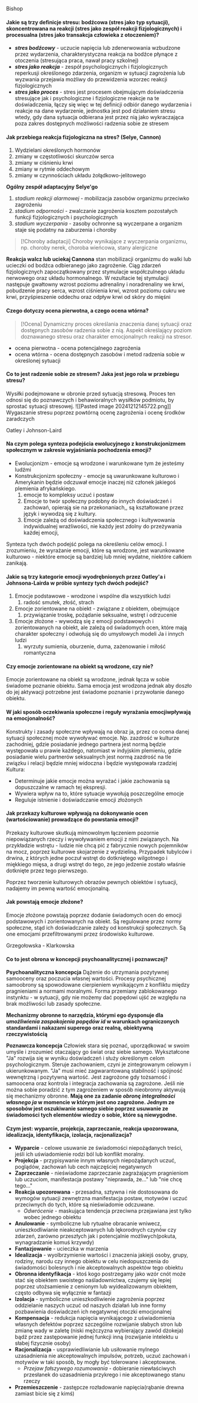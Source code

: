 
Bishop
#### Jakie są trzy definicje stresu: bodźcowa (**stres jako typ sytuacji**), skoncentrowana na reakcji (**stres jako zespół reakcji fizjologicznych**) i procesualna (**stres jako transakcja człowieka z otoczeniem**)?
- ***stres bodźcowy*** - uczucie napięcia lub zdenerwowania wzbudzone przez wydarzenia, charakterystyczna reakcja na bodźce płynące z otoczenia (stresująca praca, nawał pracy szkolnej)
- ***stres jako reakcja*** - zespół psychologicznych i fizjologicznych reperkusji określonego zdarzenia, organizm w sytuacji zagrożenia lub wyzwania przejawia możliwy do przewidzenia wzorzec reakcji fizjologicznych
- ***stres jako proces*** - stres jest procesem obejmującym doświadczenia stresujące jak i psychologiczne i fizjologiczne reakcje na te doświadczenia,  łączy się więc w tej definicji odbiór danego wydarzenia i reakcje na dane wydarzenie, jednostka jest pod działaniem stresu wtedy, gdy dana sytuacja odbierana jest przez nią jako wykraczająca poza zakres dostępnych możliwości radzenia sobie ze stresem
#### Jak przebiega reakcja fizjologiczna na stres? (Selye, Cannon)
1. Wydzielani określonych hormonów
2. zmiany w częstotliwości skurczów serca
3. zmiany w ciśnieniu krwi
4. zmiany w rytmie oddechowym
5. zmiany w czynnościach układu żołądkowo-jelitowego

**Ogólny zespół adaptacyjny Selye'go**
1. *stadium reakcji alarmowej* - mobilizacja zasobów organizmu przeciwko zagrożeniu
2. *stadium odporności* - zwalczanie zagrożenia kosztem pozostałych funkcji fizjologicznych i psychologicznych
3. *stadium wyczerpania* - zasoby ochronne są wyczerpane a organizm staje się podatny na zaburzenia i choroby

> [!Choroby adaptacji]
> Choroby wynikające z wyczerpania organizmu, np. choroby nerek, choroba wieńcowa, stany alergiczne

**Reakcja walcz lub uciekaj Cannona**
stan mobilizacji organizmu do walki lub ucieczki od bodźca odbieranego jako zagrożenie. 
Ciąg zdarzeń fizjologicznych zapoczątkowany przez stymulacje współczulnego układu nerwowego oraz układu hormonalnego. W rezultacie tej stymulacji następuje gwałtowny wzrost poziomu adrenaliny i noradrenaliny we krwi, pobudzenie pracy serca, wzrost ciśnienia krwi, wzrost poziomu cukru we krwi, przyśpieszenie oddechu oraz odpływ krwi od skóry do mięśni

#### Czego dotyczy ocena pierwotna, a czego ocena wtórna?

> [!Ocena]
> Dynamiczny proces określania znaczenia danej sytuacji oraz dostępnych zasobów radzenia sobie z nią. Aspekt określający poziom doznawanego stresu oraz charakter emocjonalnych reakcji na stresor. 

- ocena pierwotna - ocena potencjalnego zagrożenia
- ocena wtórna - ocena dostępnych zasobów i metod radzenia sobie w określonej sytuacji
#### Co to jest radzenie sobie ze stresem? Jaka jest jego rola w przebiegu stresu?
Wysiłki podejmowane w obronie przed sytuacją stresową. Proces ten odnosi się do poznawczych i behawioralnych wysiłków podmiotu, by sprostać sytuacji stresowej. 
![[Pasted image 20241212145722.png]]
Wygaszanie stresu poprzez powtórną ocenę zagrożenia i ocenę środków zaradczych

Oatley i Johnson-Laird
#### Na czym polega synteza podejścia ewolucyjnego z konstrukcjonizmem społecznym w zakresie **wyjaśniania pochodzenia emocji**?
- Ewolucjonizm - emocje są wrodzone i warunkowane tym że jesteśmy ludźmi
- Konstrukcjonizm społeczny - emocje są uwarunkowane kulturowo i Amerykanin będzie odczuwał emocje inaczej niż członek jakiegoś plemienia afrykańskiego.
	1. emocje to kompleksy uczuć i postaw
	2. Emocje to twór społeczny podobny do innych doświadczeń i zachowań, opierają sie na przekonaniach,, są kształtowane przez język i wywodzą się z kultury.
	3. Emocje zależą od doświadczenia społecznego i kultywowania indywidualnej wrażliwości, nie każdy jest zdolny do przeżywania każdej emocji, 

Synteza tych dwóch podejść polega na określeniu celów emocji. I zrozumieniu, że wyrażanie emocji, które są wrodzone, jest warunkowane kulturowo - niektóre emocje są bardziej lub mniej wydatne, niektóre całkiem zanikają.


#### Jakie są **trzy kategorie emocji** wyodrębnionych przez Oatley'a i Johnsona-Lairda w próbie syntezy tych dwóch podejść? 
1. Emocje podstawowe - wrodzone i wspólne dla wszystkich ludzi
	1. radość smutek, złość, strach
2. Emocje zorientowane na obiekt - związane z obiektem, obejmujące 
	1. przywiązanie troskę, pożądanie seksualne, wstręt i odrzucenie
3. Emocje złożone - wywodzą się z emocji podstawowych i zorientowanych na obiekt, ale zależą od świadomych ocen, które mają charakter społeczny i odwołują się do umysłowych modeli Ja i innych ludzi
	1. wyrzuty sumienia, oburzenie, duma, zażenowanie i miłość romantyczna

#### Czy emocje zorientowane na obiekt są wrodzone, czy nie?
Emocje zorientowane na obiekt są wrodzone, jednak łącza w sobie świadome poznanie obiektu. Sama emocja jest wrodzona jednak aby doszło do jej aktywacji potrzebne jest świadome poznanie i przywołanie danego obiektu.
#### W jaki sposób **oczekiwania społeczne** i **reguły wyrażania emocji**wpływają na emocjonalność?
Konstrukty i zasady społeczne wpływają  na obraz ja, przez co ocena danej sytuacji społecznej może wywoływać emocje. Np. zazdrość w kulturze zachodniej, gdzie posiadanie jednego partnera jest normą będzie występowała u prawie każdego, natomiast w indyjskim plemieniu, gdzie posiadanie wielu partnerów seksualnych jest normą zazdrość na tle związku i relacji będzie mniej widoczna i będzie występowała rzadziej
Kultura:
- Determinuje jakie emocje można wyrażać i jakie zachowania są dopuszczalne w ramach tej ekspresji.
- Wywiera wpływ na to, które sytuacje wywołują poszczególne emocje
- Reguluje istnienie i doświadczanie emocji złożonych
#### Jak przekazy kulturowe wpływają na **dokonywanie ocen (wartościowanie)** prowadzące do powstania emocji?
Przekazy kulturowe skutkują mimowolnym łączeniem pozornie niepowiązanych rzeczy i wywoływaniem emocji z nimi związanych. Na przykładzie wstrętu - ludzie nie chcą pić z fabrycznie nowych pojemników na mocz, poprzez kulturowe skojarzenie z wydzieliną. Przypadek tubylców i drwina, z których jedne poczuł wstręt do dotkniętego wilgotnego i miękkiego mięsa, a drugi wstręt do tego, ze jego jedzenie zostało właśnie dotknięte przez tego pierwszego. 

Poprzez tworzenie kulturowych obrazów pewnych obiektów i sytuacji, nadajemy im pewną wartość emocjonalną.
#### Jak powstają **emocje złożone**?
Emocje złożone powstają poprzez dodanie świadomych ocen do emocji podstawowych i zorientowanych na obiekt. Są regulowane przez normy społeczne, stąd ich doświadczanie zależy od konstrukcji społecznych. 
Są one emocjami przefiltrowanymi przez środowisko kulturowe.

Grzegołowska - Klarkowska

#### Co to jest obrona w koncepcji psychoanalitycznej i poznawczej?
**Psychoanalityczna koncepcja**
Dążenie do utrzymania pozytywnej samooceny oraz poczucia własnej wartości. 
Procesy psychicznej samoobrony są spowodowane cierpieniem wynikającym z konfliktu między pragnieniami a normami moralnymi. 
Forma przemiany zablokowanego instynktu - w sytuacji, gdy nie możemy dać popędowi ujść ze względu na brak możliwości lub zasady społeczne.

**Mechanizmy obronne to narzędzia, którymi ego dysponuje dla *umożliwienia zaspokojenia popędów id* w warunkach ograniczonych standardami i nakazami superego oraz realną, obiektywną rzeczywistością**

**Poznawcza koncepcja**
Człowiek stara się poznać, uporządkować w swoim umyśle i zrozumieć otaczający go świat oraz siebie samego.
Wykształcone "Ja" rozwija się w wyniku doświadczeń i służy określonym celom psychologicznym. Steruje zachowaniem, czyni je zintegrowanym celowym i ukierunkowanym.
"Ja" musi mieć zagwarantowaną stabilność i spójność wewnętrzną i pozytywną wartość. Jest zagrożone gdy tożsamość i samoocena oraz kontrola i integracja zachowania są zagrożone.
Jeśli nie można sobie poradzić z tym zagrożeniem w sposób nieobronny aktywują się mechanizmy obronne.
**Mają one za zadanie *obronę integralności własnego ja* w momencie w którym jest ono zagrożone. Jednym ze sposobów jest oszukiwanie samego siebie poprzez usuwanie ze świadomości tych elementów wiedzy o sobie, które są niewygodne.**

#### Czym jest: wyparcie, projekcja, zaprzeczanie, reakcja upozorowana, idealizacja, identyfikacja, izolacja, racjonalizacja?

- **Wyparcie** - celowe usuwanie ze świadomości niepożądanych treści, jeśli ich uświadomienie rodzi ból lub konflikt moralny.
- **Projekcja** - przypisywanie innym własnych niepożądanych uczuć, poglądów, zachowań lub cech najczęściej negatywnych
- **Zaprzeczanie** - nieświadome zaprzeczanie zagrażającym pragnieniom lub uczuciom, manifestacja postawy "nieprawda, że..." lub "nie chcę tego..."
- **Reakcja upozorowana** - przesadna, sztywna i nie dostosowana do wymogów sytuacji zewnętrzna manifestacja postaw, motywów i uczuć przeciwnych do tych, które są nieświadomie odczuwane.
	- *Odwrócenie* - maskująca tendencja przeciwna przejawiana jest tylko wobec jednego obiektu
- **Anulowanie** - symboliczne lub rytualne obracanie wniwecz, unieszkodliwianie nieakceptowanych lub lękorodnych czynów czy zdarzeń, zarówno przeszłych jak i potencjalnie możliwych(pokuta, wynagradzanie komuś krzywdy)
- **Fantazjowanie** - ucieczka w marzenia
- **Idealizacja** - wyolbrzymienie wartości i znaczenia jakiejś osoby, grupy, rodziny, narodu czy innego obiektu w celu niedopuszczenia do świadomości bolesnych i nie akceptowalnych aspektów tego obiektu
- **Obronna identyfikacja** - ktoś kogo postrzegamy jako wzór cnót może stać się obiektem swoistego naśladownictwa, czujemy się lepiej poprzez utożsamienie z cenionym lub wyidealizowanym obiektem, często odbywa się wyłącznie w fantazji
- **Izolacja** - symboliczne unieszkodliwienie zagrożenia poprzez oddzielanie naszych uczuć od naszych działań lub inne formy pozbawienia doświadczeń ich negatywnej otoczki emocjonalnej
- **Kompensacja** - redukcja napięcia wynikającego z uświadomienia własnych defektów poprzez szczególne rozwijanie słabych stron lub zmianę wady w zaletę (niski mężczyzna wybierający zawód dżokeja) bądź przez zastępowanie jednej funkcji inną (rozwijanie intelektu u słabej fizycznie osoby)
- **Racjonalizacja** - usprawiedliwianie lub usiłowanie mylnego uzasadnienia nie akceptowalnych impulsów, potrzeb, uczuć zachowań i motywów w taki sposób, by mogły być tolerowane i akceptowane. 
	- *Przejaw fałszywego rozumowania* - dobieranie niewłaściwych przesłanek do uzasadnienia przykrego i nie akceptowanego stanu rzeczy
- **Przemieszczenie** - zastępcze rozładowanie napięcia(rąbanie drewna zamiast bicie się z kimś)